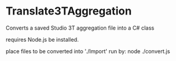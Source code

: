 # Translate3TAggregation
Converts a saved Studio 3T aggregation file into a C# class

requires Node.js be installed.

place files to be converted into './Import'
run by: node ./convert.js
